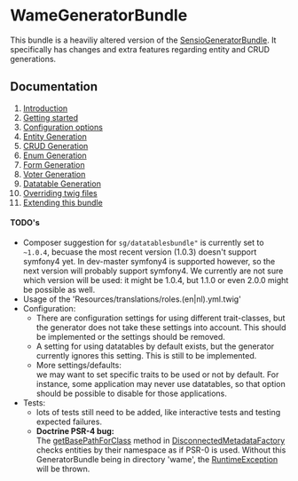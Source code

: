 WameGeneratorBundle
=====================

This bundle is a heaviliy altered version of the
[SensioGeneratorBundle](http://symfony.com/doc/3.0/bundles/SensioGeneratorBundle/index.html).
It specifically has changes and extra features regarding entity and CRUD generations.


## Documentation

1. [Introduction](Resources/doc/1_introduction.md#wamegeneratorbundle)
2. [Getting started](Resources/doc/2_getting_started.md#wamegeneratorbundle)
3. [Configuration options](Resources/doc/3_configuration.md#wamegeneratorbundle)
4. [Entity Generation](Resources/doc/4_entity_generation.md#wamegeneratorbundle)
5. [CRUD Generation](Resources/doc/5_crud_generation.md#wamegeneratorbundle)
6. [Enum Generation](Resources/doc/6_enum_generation.md#wamegeneratorbundle)
7. [Form Generation](Resources/doc/7_form_generation.md#wamegeneratorbundle)
8. [Voter Generation](Resources/doc/8_voter_generation.md#wamegeneratorbundle)
9. [Datatable Generation](Resources/doc/9_datatable_generation.md#wamegeneratorbundle)
10. [Overriding twig files](Resources/doc/10_overriding_twig.md#wamegeneratorbundle)
11. [Extending this bundle](Resources/doc/11_extending_bundle.md#wamegeneratorbundle)


#### TODO's

- Composer suggestion for `sg/datatablesbundle"` is currently set to `~1.0.4`, becuase the 
most recent version (1.0.3) doesn't support symfony4 yet. In dev-master symfony4 is supported however, so
the next version will probably support symfony4. We currently are not sure which version will be
used: it might be 1.0.4, but 1.1.0 or even 2.0.0 might be possible as well.
- Usage of the 'Resources/translations/roles.(en|nl).yml.twig'
- Configuration: 
    - There are configuration settings for using different trait-classes,
but the generator does not take these settings into account.
This should be implemented or the settings should be removed.
    - A setting for using datatables by default exists, but the generator
    currently ignores this setting. This is still to be implemented.
    - More settings/defaults:  
    we may want to set specific traits to be used or not by default. 
    For instance, some application may never use datatables, so that
    option should be possible to disable for those applications.
- Tests:
    - lots of tests still need to be added, like interactive tests
     and testing expected failures.
     -  **Doctrine PSR-4 bug:**  
The  [getBasePathForClass](https://github.com/doctrine/DoctrineBundle/blob/1.7.1/Mapping/DisconnectedMetadataFactory.php#L151) 
method in 
[DisconnectedMetadataFactory](https://github.com/doctrine/DoctrineBundle/blob/1.7.1/Mapping/DisconnectedMetadataFactory.php)
checks entities by their namespace as if PSR-0 is used. Without this
GeneratorBundle being in directory 'wame', the 
[RuntimeException](https://github.com/doctrine/DoctrineBundle/blob/1.6.12/Mapping/DisconnectedMetadataFactory.php#L158) 
will be thrown.
